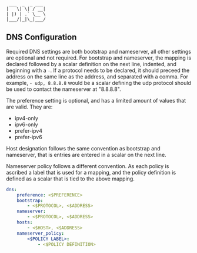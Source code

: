 ```text
 ___  _  _ ___
|   \| \| / __|
| |) | .` \__ \
|___/|_|\_|___/

```

## DNS Configuration

Required DNS settings are both bootstrap and nameserver, all other settings are optional and not
required. For bootstrap and nameserver, the mapping is declared followed by a scalar definition on
the next line, indented, and beginning with a `-`. If a protocol needs to be declared, it should
preceed the address on the same line as the address, and separated with a comma. For example, 
`- udp, 8.8.8.8` would be a scalar defining the udp protocol should be used to contact the
nameserver at "8.8.8.8".

The preference setting is optional, and has a limited amount of values that are valid. They are:
* ipv4-only
* ipv6-only
* prefer-ipv4
* prefer-ipv6

Host designation follows the same convention as bootstrap and nameserver, that is entries are entered in
a scalar on the next line.

Nameserver policy follows a different convention. As each policy is ascribed a label that is
used for a mapping, and the policy definition is defined as a scalar that is tied to the above mapping.

```yaml
dns:
	preference: <$PREFERENCE>
	bootstrap: 
		- <$PROTOCOL>, <$ADDRESS>
	nameserver:
		- <$PROTOCOL>, <$ADDRESS>
	hosts:
		- <$HOST>, <$ADDRESS>
	nameserver_policy:
		<$POLICY LABEL>:
			- <$POLICY DEFINITION>
```
